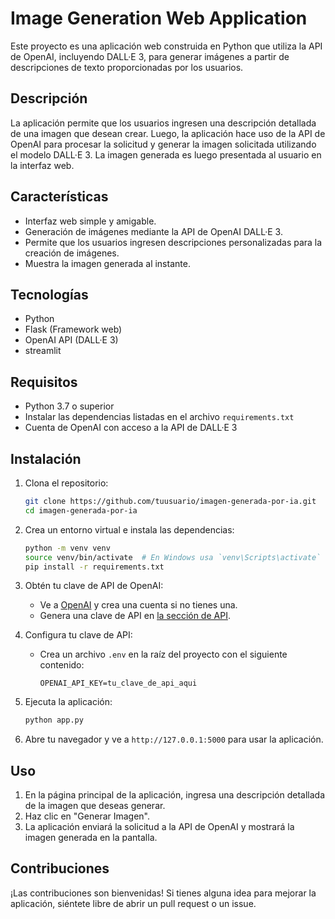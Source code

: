 # Image Generation Web Application

Este proyecto es una aplicación web construida en Python que utiliza la API de OpenAI, incluyendo DALL·E 3, para generar imágenes a partir de descripciones de texto proporcionadas por los usuarios.

## Descripción

La aplicación permite que los usuarios ingresen una descripción detallada de una imagen que desean crear. Luego, la aplicación hace uso de la API de OpenAI para procesar la solicitud y generar la imagen solicitada utilizando el modelo DALL·E 3. La imagen generada es luego presentada al usuario en la interfaz web.

## Características

- Interfaz web simple y amigable.
- Generación de imágenes mediante la API de OpenAI DALL·E 3.
- Permite que los usuarios ingresen descripciones personalizadas para la creación de imágenes.
- Muestra la imagen generada al instante.

## Tecnologías

- Python
- Flask (Framework web)
- OpenAI API (DALL·E 3)
- streamlit

## Requisitos

- Python 3.7 o superior
- Instalar las dependencias listadas en el archivo `requirements.txt`
- Cuenta de OpenAI con acceso a la API de DALL·E 3

## Instalación

1. Clona el repositorio:

    ```bash
    git clone https://github.com/tuusuario/imagen-generada-por-ia.git
    cd imagen-generada-por-ia
    ```

2. Crea un entorno virtual e instala las dependencias:

    ```bash
    python -m venv venv
    source venv/bin/activate  # En Windows usa `venv\Scripts\activate`
    pip install -r requirements.txt
    ```

3. Obtén tu clave de API de OpenAI:

   - Ve a [OpenAI](https://platform.openai.com/signup) y crea una cuenta si no tienes una.
   - Genera una clave de API en [la sección de API](https://platform.openai.com/account/api-keys).

4. Configura tu clave de API:

    - Crea un archivo `.env` en la raíz del proyecto con el siguiente contenido:

      ```env
      OPENAI_API_KEY=tu_clave_de_api_aqui
      ```

5. Ejecuta la aplicación:

    ```bash
    python app.py
    ```

6. Abre tu navegador y ve a `http://127.0.0.1:5000` para usar la aplicación.

## Uso

1. En la página principal de la aplicación, ingresa una descripción detallada de la imagen que deseas generar.
2. Haz clic en "Generar Imagen".
3. La aplicación enviará la solicitud a la API de OpenAI y mostrará la imagen generada en la pantalla.

## Contribuciones

¡Las contribuciones son bienvenidas! Si tienes alguna idea para mejorar la aplicación, siéntete libre de abrir un pull request o un issue.



